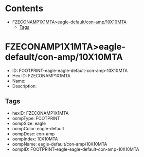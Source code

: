 



Contents
========

* [FZECONAMP1X1MTA>eagle-default/con-amp/10X10MTA](#fzeconamp1x1mtaeagle-defaultcon-amp10x10mta)
	* [Tags](#tags)

# FZECONAMP1X1MTA>eagle-default/con-amp/10X10MTA

- ID: FOOTPRINT-eagle-eagle-default-con-amp-10X10MTA
- Hex ID: FZECONAMP1X1MTA
- Name: 
- Description: 

## Tags

- hexID: FZECONAMP1X1MTA
- oompType: FOOTPRINT
- oompSize: eagle
- oompColor: eagle-default
- oompDesc: con-amp
- oompIndex: 10X10MTA
- oompName: eagle-default/con-amp/10X10MTA
- oompID: FOOTPRINT-eagle-eagle-default-con-amp-10X10MTA
